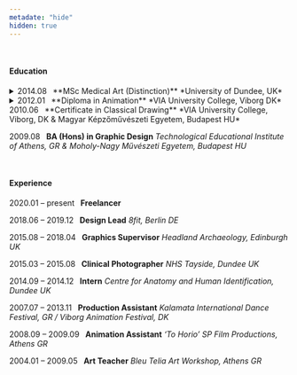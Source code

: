 ```yaml
---
metadate: "hide"
hidden: true
---
```


<br>

#### Education

<details>
<summary markdown="span">
2014.08  **MSc Medical Art (Distinction)** *University of Dundee, UK*
</summary>
</details>
<details>
<summary markdown="span">
2012.01  **Diploma in Animation** *VIA University College, Viborg DK*
</summary>
</details>
2010.06  **Certificate in Classical Drawing** *VIA University College, Viborg, DK & Magyar Képzőművészeti Egyetem, Budapest HU*

2009.08  **BA (Hons) in Graphic Design** *Technological Educational Institute of Athens, GR & Moholy-Nagy Művészeti Egyetem, Budapest HU*

<br>

#### Experience

2020.01 – present  **Freelancer**

2018.06 – 2019.12  **Design Lead** *8fit, Berlin DE*

2015.08 – 2018.04  **Graphics Supervisor** *Headland Archaeology, Edinburgh UK*

2015.03 – 2015.08  **Clinical Photographer** *NHS Tayside, Dundee UK*

2014.09 – 2014.12  **Intern** *Centre for Anatomy and Human Identification, Dundee UK*

2007.07 – 2013.11  **Production Assistant** *Kalamata International Dance Festival, GR / Viborg Animation Festival, DK*

2008.09 – 2009.09  **Animation Assistant** *‘To Horio’ SP Film Productions, Athens GR*

2004.01 – 2009.05  **Art Teacher** *Bleu Telia Art Workshop, Athens GR*